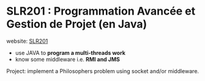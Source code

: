 # SLR201 : Programmation Avancée et Gestion de Projet (en Java)

website: [SLR201](https://perso.telecom-paristech.fr/diacones/slr201/lectures.html)

- use JAVA to **program a multi-threads work**
- know some middleware i.e. **RMI and JMS**

Project: implement a Philosophers problem using socket and/or middleware.
